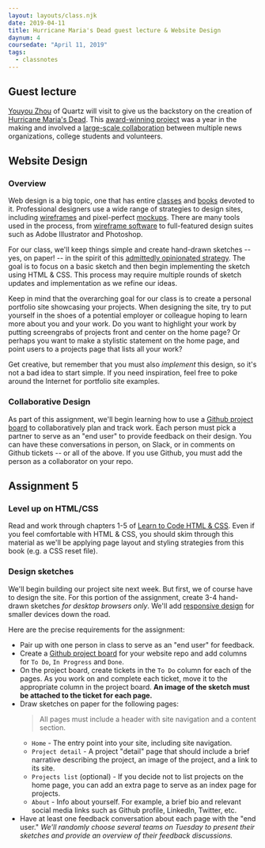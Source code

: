 ```yaml
---
layout: layouts/class.njk
date: 2019-04-11
title: Hurricane Maria's Dead guest lecture & Website Design
daynum: 4
coursedate: "April 11, 2019"
tags:
  - classnotes
---
```


## Guest lecture

[Youyou Zhou] of Quartz will visit to give us the backstory on the creation of [Hurricane Maria's Dead](https://hurricanemariasdead.com/). This [award-winning project][] was a year in the making and involved a [large-scale collaboration](https://hurricanemariasdead.com/about.html) between multiple news organizations, college students and volunteers.

[Youyou Zhou]: https://qz.com/author/yzhouqz/
[award-winning project]: https://www.ire.org/archives/36072

## Website Design

### Overview

Web design is a big topic, one that has entire [classes][] and [books][] devoted to it. Professional designers use a wide range of strategies to design sites, including [wireframes][] and pixel-perfect [mockups][]. There are many tools used in the process, from [wireframe software][] to full-featured design suites such as Adobe Illustrator and Photoshop. 

For our class, we'll keep things simple and create hand-drawn sketches -- yes, on paper! -- in the spirit of this [admittedly opinionated strategy][]. The goal is to focus on a basic sketch and then begin implementing the sketch using HTML & CSS. This process may require multiple rounds of sketch updates and implementation as we refine our ideas.

Keep in mind that the overarching goal for our class is to create a personal portfolio site showcasing your projects. When designing the site, try to put yourself in the shoes of a potential employer or colleague hoping to learn more about you and your work. Do you want to highlight your work by putting screengrabs of projects front and center on the home page? Or perhaps you want to make a stylistic statement on the home page, and point users to a projects page that lists all your work? 

Get creative, but remember that you must also *implement* this design, so it's not a bad idea to start simple. If you need inspiration, feel free to poke around the Internet for portfolio site examples.

### Collaborative Design

As part of this assignment, we'll begin learning how to use a [Github project board][] to collaboratively plan and track work. Each person must pick a partner to serve as an "end user" to provide feedback on their design. You can have these conversations in person, on Slack, or in comments on Github tickets -- or all of the above. If you use Github, you must add the person as a collaborator on your repo.

[classes]: https://resources.journalismdesign.com/syllabi
[books]: https://designforhackers.com/blog/best-web-design-books/
[wireframes]: https://en.wikipedia.org/wiki/
[wireframe software]: https://www.creativebloq.com/wireframes/top-wireframing-tools-11121302
[mockups]: https://www.quora.com/What-is-a-website-mockup-design
[admittedly opinionated strategy]: https://signalvnoise.com/posts/1061-why-we-skip-photoshop
[Github project board]: https://help.github.com/en/articles/about-project-boards


## Assignment 5

### Level up on HTML/CSS

Read and work through chapters 1-5 of [Learn to Code HTML & CSS][]. Even if you feel comfortable with HTML & CSS, you should skim through this material as we'll be applying page layout and styling strategies from this book (e.g. a CSS reset file). 

### Design sketches

We'll begin building our project site next week. But first, we of course have to design the site.
For this portion of the assignment, create 3-4 hand-drawn sketches *for desktop browsers only*. We'll add [responsive design][] for smaller devices down the road.

Here are the precise requirements for the assignment:

* Pair up with one person in class to serve as an "end user" for feedback.
* Create a [Github project board][] for your website repo and add columns for `To Do`, `In Progress` and `Done`.
* On the project board, create tickets in the `To Do` column for each of the pages. As you work on and complete each ticket, move it to the appropriate column in the project board. **An image of the sketch must be attached to the ticket for each page.**
* Draw sketches on paper for the following pages:
  > All pages must include a header with site navigation and a content section.
  * `Home` - The entry point into your site, including site navigation.
  * `Project detail` - A project "detail" page that should include a brief narrative describing the project, an image of the project, and a link to its site.
  * `Projects list` (optional) - If you decide not to list projects on the home page, you can add an extra page to serve as an index page for projects.
  * `About` - Info about yourself. For example, a brief bio and relevant social media links such as Github profile, LinkedIn, Twitter, etc.
* Have at least one feedback conversation about each page with the "end user." *We'll randomly choose several teams on Tuesday to present their sketches and provide an overview of their feedback discussions.*

[Learn to Code HTML & CSS]: https://learn.shayhowe.com/
[responsive design]: https://learn.shayhowe.com/advanced-html-css/responsive-web-design/
